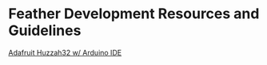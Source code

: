 # Feather Development Resources and Guidelines

[Adafruit Huzzah32 w/ Arduino IDE](https://learn.adafruit.com/adafruit-huzzah32-esp32-feather/using-with-arduino-ide)
